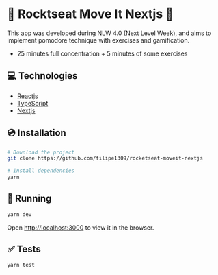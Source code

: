 # 🚀 Rocktseat Move It Nextjs 💪

This app was developed during NLW 4.0 (Next Level Week), and aims to implement pomodore technique with exercises and gamification.

- 25 minutes full concentration + 5 minutes of some exercises

## 💻 Technologies

- [Reactjs](https://reactjs.org/)
- [TypeScript](https://www.typescriptlang.org/)
- [Nextjs](https://nextjs.org/)

## 💿 Installation

```sh
# Download the project
git clone https://github.com/filipe1309/rocketseat-moveit-nextjs

# Install dependencies
yarn
```

## 🏃 Running

```sh
yarn dev
```

Open [http://localhost:3000](http://localhost:3000) to view it in the browser.

## ✅ Tests

```sh
yarn test
```
